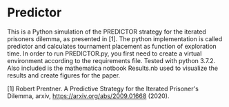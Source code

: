 # Predictor

This is a Python simulation of the PREDICTOR strategy for the iterated prisoners dilemma, as presented in [1]. The python implementation is called predictor and calculates tournament placement as function of exploration time. In order to run PREDICTOR.py, you first need to create a virtual environment according to the requirements file. Tested with python 3.7.2.
Also included is the mathematica notbook Results.nb used to visualize the results and create figures for the paper.

[1] Robert Prentner. A Predictive Strategy for the Iterated Prisoner's Dilemma, arxiv, https://arxiv.org/abs/2009.01668 (2020).
